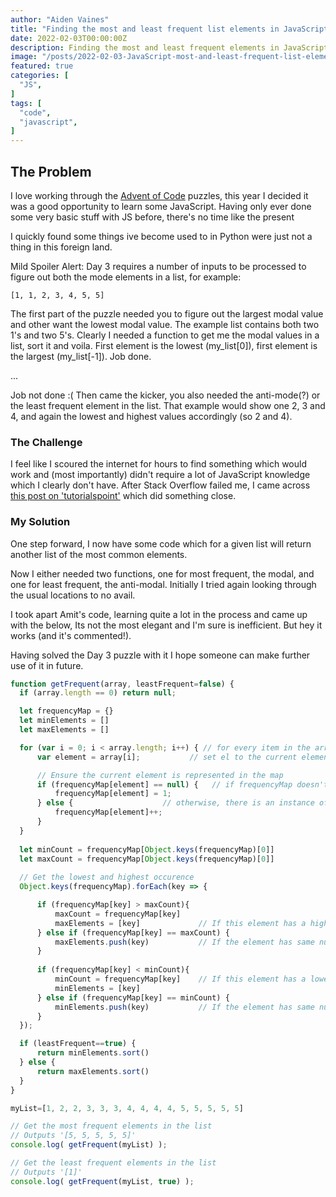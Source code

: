 ```yaml
---
author: "Aiden Vaines"
title: "Finding the most and least frequent list elements in JavaScript"
date: 2022-02-03T00:00:00Z
description: Finding the most and least frequent elements in JavaScript"
image: "/posts/2022-02-03-JavaScript-most-and-least-frequent-list-elements/featured.png"
featured: true
categories: [
  "JS",
]
tags: [
  "code",
  "javascript",
]
---
```


## The Problem
I love working through the [Advent of Code](https://adventofcode.com) puzzles, this year I decided it was a good opportunity to learn some JavaScript. Having only ever done some very basic stuff with JS before, there's no time like the present

I quickly found some things ive become used to in Python were just not a thing in this foreign land.

Mild Spoiler Alert:
Day 3 requires a number of inputs to be processed to figure out both the mode elements in a list, for example:
~~~
[1, 1, 2, 3, 4, 5, 5]
~~~ 

The first part of the puzzle needed you to figure out the largest modal value and other want the lowest modal value. The example list contains both two 1's and two 5's. Clearly I needed a function to get me the modal values in a list, sort it and voila. First element is the lowest (my_list[0]), first element is the largest (my_list[-1]). Job done.

...

Job not done :(
Then came the kicker, you also needed the anti-mode(?) or the least frequent element in the list. That example would show one 2, 3 and 4, and again the lowest and highest values accordingly (so 2 and 4).


### The Challenge
I feel like I scoured the internet for hours to find something which would work and (most importantly) didn't require a lot of JavaScript knowledge which I clearly don't have. After Stack Overflow failed me, I came across [this post on 'tutorialspoint'](https://www.tutorialspoint.com/get-the-item-that-appears-the-most-times-in-an-array-javascript) which did something close. 


### My Solution

One step forward, I now have some code which for a given list will return another list of the most common elements.

Now I either needed two functions, one for most frequent, the modal, and one for least frequent, the anti-modal. Initially I tried again looking through the usual locations to no avail.

I took apart Amit's code, learning quite a lot in the process and came up with the below, Its not the most elegant and I'm sure is inefficient. But hey it works (and it's commented!).

Having solved the Day 3 puzzle with it I hope someone can make further use of it in future.


~~~ javascript
function getFrequent(array, leastFrequent=false) {
  if (array.length == 0) return null;

  let frequencyMap = {}
  let minElements = []
  let maxElements = []

  for (var i = 0; i < array.length; i++) { // for every item in the array (indexed)
      var element = array[i];           // set el to the current element from the source array

      // Ensure the current element is represented in the map
      if (frequencyMap[element] == null) {   // if frequencyMap doesn't contain an instance of this element add it
          frequencyMap[element] = 1;
      } else {                    // otherwise, there is an instance of it, increment it
          frequencyMap[element]++;
      }
  }
  
  let minCount = frequencyMap[Object.keys(frequencyMap)[0]]
  let maxCount = frequencyMap[Object.keys(frequencyMap)[0]]
  
  // Get the lowest and highest occurence
  Object.keys(frequencyMap).forEach(key => {

      if (frequencyMap[key] > maxCount){
          maxCount = frequencyMap[key]
          maxElements = [key]             // If this element has a higher count than everything before it, empty the array and it must be this one
      } else if (frequencyMap[key] == maxCount) {
          maxElements.push(key)           // If the element has same number of occurrences of the the current max, add it to the max array
      }
      
      if (frequencyMap[key] < minCount){
          minCount = frequencyMap[key]    // If this element has a lower count than everything before it, empty the array and it must be this one
          minElements = [key]
      } else if (frequencyMap[key] == minCount) {
          minElements.push(key)           // If the element has same number of occurrences of the the current min, add it to the min array
      }
  });

  if (leastFrequent==true) {
      return minElements.sort()
  } else {
      return maxElements.sort()
  }
}

myList=[1, 2, 2, 3, 3, 3, 4, 4, 4, 4, 5, 5, 5, 5, 5]

// Get the most frequent elements in the list
// Outputs '[5, 5, 5, 5, 5]'
console.log( getFrequent(myList) );

// Get the least frequent elements in the list
// Outputs '[1]'
console.log( getFrequent(myList, true) );
~~~
